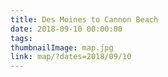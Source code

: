 ```yaml
---
title: Des Moines to Cannon Beach
date: 2018-09-10 00:00:00
tags:
thumbnailImage: map.jpg
link: map/?dates=2018/09/10
---
```

<!-- excerpt -->
